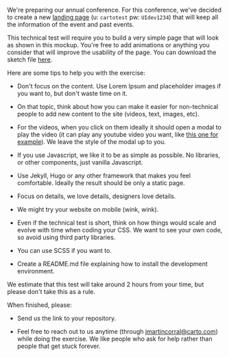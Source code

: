 We're preparing our annual conference. For this conference, we've decided to create a new [landing page](https://app.zeplin.io/project/601d2c1a8cb86619e93fa53e/screen/601d2d857d5d7c8e6f61faaa) (u: `cartotest`
pw: `UIdev1234`) that will keep all the information of the event and past events.

This technical test will require you to build a very simple page that will look as shown in this mockup. You're free to add animations or anything you consider that will improve the usability of the page. You can download the sketch file [here](https://drive.google.com/file/d/1U5zvikutb0yb9jdVKkwEH1jgrXCQ6RaO/view?usp=sharing).

Here are some tips to help you with the exercise:

-   Don't focus on the content. Use Lorem Ipsum and placeholder images if you want to, but don't waste time on it.

-   On that topic, think about how you can make it easier for non-technical people to add new content to the site (videos, text, images, etc).

-   For the videos, when you click on them ideally it should open a modal to play the video (it can play any youtube video you want, like [this one for example](https://www.youtube.com/watch?v=dQw4w9WgXcQ)). We leave the style of the modal up to you.

-   If you use Javascript, we like it to be as simple as possible. No libraries, or other components, just vanilla Javascript.

-   Use Jekyll, Hugo or any other framework that makes you feel comfortable. Ideally the result should be only a static page.

-   Focus on details, we love details, designers love details.

-   We might try your website on mobile (wink, wink).

-   Even if the technical test is short, think on how things would scale and evolve with time when coding your CSS. We want to see your own code, so avoid using third party libraries.

-   You can use SCSS if you want to.

-   Create a README.md file explaining how to install the development environment.

We estimate that this test will take around 2 hours from your time, but please don't take this as a rule.

When finished, please:

-   Send us the link to your repository.

-   Feel free to reach out to us anytime (through jmartincorral@carto.com) while doing the exercise. We like people who ask for help rather than people that get stuck forever.